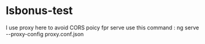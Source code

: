 ﻿# lsbonus-test
I use proxy here to avoid CORS poicy
fpr serve use this command : ng serve --proxy-config proxy.conf.json

